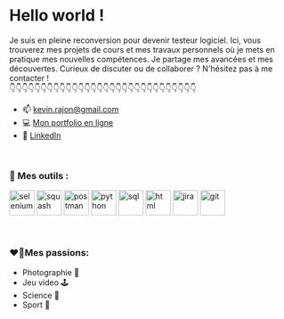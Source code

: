 # Hello world !

Je suis en pleine reconversion pour devenir testeur logiciel. Ici, vous trouverez mes projets de cours et mes travaux personnels où je mets en pratique mes nouvelles compétences. Je partage mes avancées et mes découvertes. Curieux de discuter ou de collaborer ? N'hésitez pas à me contacter !<br/>
👇👇👇👇👇👇👇👇👇👇👇👇👇👇👇👇👇👇👇👇👇👇👇👇👇👇👇👇👇👇

- 📫 [kevin.rajon@gmail.com](mailto:kevin.rajon@gmail.com?subject=[GitHub]%20Source%20Han%20Sans)
- 💻 [Mon portfolio en ligne](https://kevinrajon.fr)
- 💼 [LinkedIn](https://www.linkedin.com/in/kevin-rajon-3912b8311/)
<br/>

### 🔨 Mes outils :<br/>
<img src="https://www.svgrepo.com/show/354321/selenium.svg" alt="selenium" width="45" height="45" /> <img src="https://pbs.twimg.com/profile_images/1095343010265460743/EAWqNQ3V_400x400.jpg" alt="squash" width="45" height="45" />  <img src="https://www.svgrepo.com/show/354202/postman-icon.svg" alt="postman" width="45" height="45" /> <img src="https://www.svgrepo.com/show/452091/python.svg" alt="python" width="45" height="45" /> <img src="https://www.svgrepo.com/show/331760/sql-database-generic.svg" alt="sql" width="45" height="45" /> <img src="https://www.svgrepo.com/show/452228/html-5.svg" alt="html" width="45" height="45" />  <img src="https://www.svgrepo.com/show/353935/jira.svg" alt="jira" width="45" height="45" /> <img src="https://www.svgrepo.com/show/452210/git.svg" alt="git" width="45" height="45" /> 


  <br/>
  
### ❤️‍🔥Mes passions:
  - Photographie 📸
  - Jeu video 🕹️
  - Science 🔭
  - Sport 🎾
